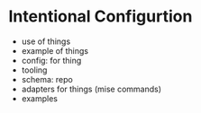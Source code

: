 # Intentional Configurtion

- use of things
- example of things
- config: for thing
- tooling
- schema: repo
- adapters for things (mise commands)
- examples

